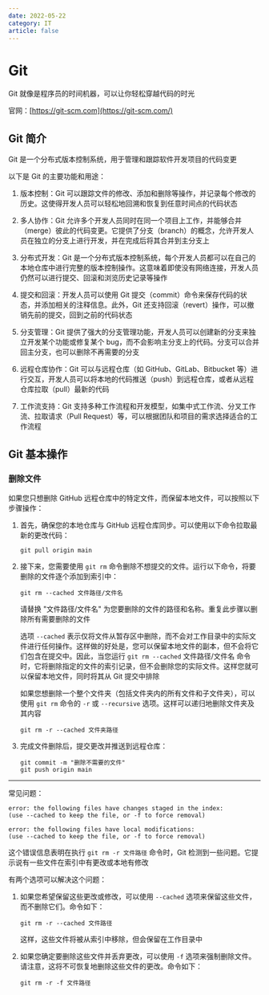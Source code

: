 ```yaml
---
date: 2022-05-22
category: IT
article: false
---
```


# Git

Git 就像是程序员的时间机器，可以让你轻松穿越代码的时光

<!-- more -->

官网：[https://git-scm.com](https://git-scm.com/)

## Git 简介

Git 是一个分布式版本控制系统，用于管理和跟踪软件开发项目的代码变更

以下是 Git 的主要功能和用途：

1. 版本控制：Git 可以跟踪文件的修改、添加和删除等操作，并记录每个修改的历史。这使得开发人员可以轻松地回溯和恢复到任意时间点的代码状态

2. 多人协作：Git 允许多个开发人员同时在同一个项目上工作，并能够合并（merge）彼此的代码变更。它提供了分支（branch）的概念，允许开发人员在独立的分支上进行开发，并在完成后将其合并到主分支上

3. 分布式开发：Git 是一个分布式版本控制系统，每个开发人员都可以在自己的本地仓库中进行完整的版本控制操作。这意味着即使没有网络连接，开发人员仍然可以进行提交、回滚和浏览历史记录等操作

4. 提交和回滚：开发人员可以使用 Git 提交（commit）命令来保存代码的状态，并添加相关的注释信息。此外，Git 还支持回滚（revert）操作，可以撤销先前的提交，回到之前的代码状态

5. 分支管理：Git 提供了强大的分支管理功能，开发人员可以创建新的分支来独立开发某个功能或修复某个 bug，而不会影响主分支上的代码。分支可以合并回主分支，也可以删除不再需要的分支

6. 远程仓库协作：Git 可以与远程仓库（如 GitHub、GitLab、Bitbucket 等）进行交互，开发人员可以将本地的代码推送（push）到远程仓库，或者从远程仓库拉取（pull）最新的代码

7. 工作流支持：Git 支持多种工作流程和开发模型，如集中式工作流、分叉工作流、拉取请求（Pull Request）等，可以根据团队和项目的需求选择适合的工作流程

## Git 基本操作

### 删除文件

如果您只想删除 GitHub 远程仓库中的特定文件，而保留本地文件，可以按照以下步骤操作：

1. 首先，确保您的本地仓库与 GitHub 远程仓库同步。可以使用以下命令拉取最新的更改代码：

    ```shell
    git pull origin main
    ```

2. 接下来，您需要使用 `git rm` 命令删除不想提交的文件。运行以下命令，将要删除的文件逐个添加到索引中：

    ```shell
    git rm --cached 文件路径/文件名
    ```

    请替换 "文件路径/文件名" 为您要删除的文件的路径和名称。重复此步骤以删除所有需要删除的文件

    选项 `--cached` 表示仅将文件从暂存区中删除，而不会对工作目录中的实际文件进行任何操作。这样做的好处是，您可以保留本地文件的副本，但不会将它们包含在提交中。因此，当您运行 `git rm --cached` 文件路径/文件名 命令时，它将删除指定的文件的索引记录，但不会删除您的实际文件。这样您就可以保留本地文件，同时将其从 Git 提交中排除

    如果您想删除一个整个文件夹（包括文件夹内的所有文件和子文件夹），可以使用 `git rm` 命令的 `-r` 或 `--recursive` 选项。这样可以递归地删除文件夹及其内容

    ```shell
    git rm -r --cached 文件夹路径
    ```

3. 完成文件删除后，提交更改并推送到远程仓库：

    ```shell
    git commit -m "删除不需要的文件"
    git push origin main
    ```

---

常见问题：

```text
error: the following files have changes staged in the index:
(use --cached to keep the file, or -f to force removal)

error: the following files have local modifications:
(use --cached to keep the file, or -f to force removal)
```

这个错误信息表明在执行 `git rm -r 文件路径` 命令时，Git 检测到一些问题。它提示说有一些文件在索引中有更改或本地有修改

有两个选项可以解决这个问题：

1. 如果您希望保留这些更改或修改，可以使用 `--cached` 选项来保留这些文件，而不删除它们。命令如下：

    ```shell
    git rm -r --cached 文件路径
    ```

    这样，这些文件将被从索引中移除，但会保留在工作目录中
   
2. 如果您确定要删除这些文件并丢弃更改，可以使用 `-f` 选项来强制删除文件。请注意，这将不可恢复地删除这些文件的更改。命令如下：

    ```shell
    git rm -r -f 文件路径
    ```